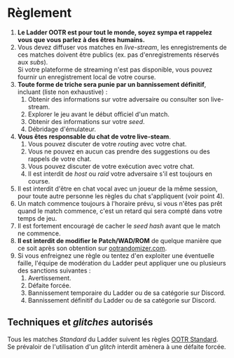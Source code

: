 # Règlement
1. **Le Ladder OOTR est pour tout le monde, soyez sympa et rappelez vous que
   vous parlez à des êtres humains.**
2. Vous devez diffuser vos matches en _live-stream_, les enregistrements de ces
   matches doivent être publics (ex. pas d'enregistrements réservés aux _subs_).  
   Si votre plateforme de streaming n'est pas disponible, vous pouvez fournir
   un enregistrement local de votre course.
3. **Toute forme de triche sera punie par un bannissement définitif**, incluant
   (liste non exhaustive) :
    1. Obtenir des informations sur votre adversaire ou consulter son live-stream.
    2. Explorer le jeu avant le début officiel d'un match.
    3. Obtenir des informations sur votre _seed_.
    4. Débridage d'émulateur.
4. **Vous êtes responsable du chat de votre live-steam**.
    1. Vous pouvez discuter de votre _routing_ avec votre chat.
    2. Vous ne pouvez en aucun cas prendre des suggestions ou des rappels de votre chat.
    3. Vous pouvez discuter de votre exécution avec votre chat.
    4. Il est interdit de _host_ ou _raid_ votre adversaire s'il est toujours en course.
5. Il est interdit d'être en chat vocal avec un joueur de la même session,
   pour toute autre personne les règles du chat s'appliquent (voir point 4).
6. Un match commence toujours à l'horaire prévu, si vous n'êtes pas prêt quand
   le match commence, c'est un retard qui sera compté dans votre temps de jeu.
7. Il est fortement encouragé de cacher le _seed hash_ avant que le match ne
   commence.
8. **Il est interdit de modifier le Patch/WAD/ROM** de quelque manière que ce
   soit après son obtention sur [ootrandomizer.com][1].
9. Si vous enfreignez une règle ou tentez d'en exploiter une éventuelle faille,
   l'équipe de modération du Ladder peut appliquer une ou plusieurs des
   sanctions suivantes :
    1. Avertissement.
    2. Défaite forcée.
    3. Bannissement temporaire du Ladder ou de sa catégorie sur Discord.
    4. Bannissement définitif du Ladder ou de sa catégorie sur Discord.

[1]: https://ootrandomizer.com

## Techniques et _glitches_ autorisés
Tous les matches _Standard_ du Ladder suivent les règles [OOTR Standard][2].  
Se prévaloir de l'utilisation d'un _glitch_ interdit amènera à une défaite
forcée.

[2]: https://wiki.ootrandomizer.com/index.php?title=Standard

